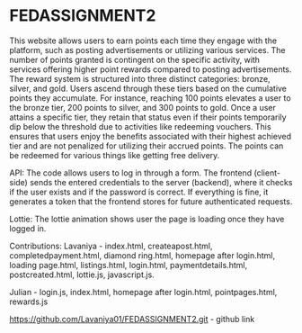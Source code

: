# FEDASSIGNMENT2

This website allows users to earn points each time they engage with the platform, such as posting advertisements or utilizing various services. The number of points granted is contingent on the specific activity, with services offering higher point rewards compared to posting advertisements. The reward system is structured into three distinct categories: bronze, silver, and gold. Users ascend through these tiers based on the cumulative points they accumulate. For instance, reaching 100 points elevates a user to the bronze tier, 200 points to silver, and 300 points to gold. Once a user attains a specific tier, they retain that status even if their points temporarily dip below the threshold due to activities like redeeming vouchers. This ensures that users enjoy the benefits associated with their highest achieved tier and are not penalized for utilizing their accrued points. The points can be redeemed for various things like getting free delivery. 

API:
The code allows users to log in through a form. The frontend (client-side) sends the entered credentials to the server (backend), where it checks if the user exists and if the password is correct. If everything is fine, it generates a token that the frontend stores for future authenticated requests.

Lottie:
The lottie animation shows user the page is loading once they have logged in. 

Contributions:
Lavaniya - index.html, createapost.html, completedpayment.html, diamond ring.html, homepage after login.html, loading page.html, listings.html, login.html, paymentdetails.html, postcreated.html, lottie.js, javascript.js.

Julian - login.js, index.html, homepage after login.html, pointpages.html, rewards.js

https://github.com/Lavaniya01/FEDASSIGNMENT2.git - github link
